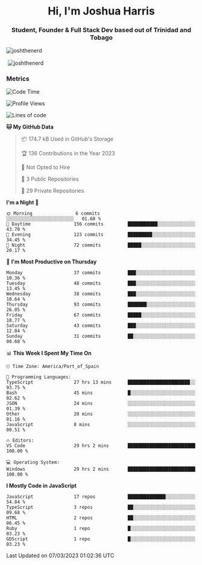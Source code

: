 <h1 align="center">Hi, I'm Joshua Harris</h1>
<h3 align="center">Student, Founder & Full Stack Dev based out of Trinidad and Tobago</h3>

<p align="left"> <img src="https://komarev.com/ghpvc/?username=JoshTheDeveloperr" alt="joshthenerd" /> </p>

<p>&nbsp;<img align="center" src="https://github-readme-stats.vercel.app/api?username=JoshTheDeveloperr&show_icons=true&count_private=true" alt="joshthenerd" /></p>

### Metrics

<!--START_SECTION:waka-->
![Code Time](http://img.shields.io/badge/Code%20Time-197%20hrs%2021%20mins-blue)

![Profile Views](http://img.shields.io/badge/Profile%20Views-1-blue)

![Lines of code](https://img.shields.io/badge/From%20Hello%20World%20I%27ve%20Written--2.7%20million%20lines%20of%20code-blue)

**🐱 My GitHub Data** 

> 📦 174.7 kB Used in GitHub's Storage 
 > 
> 🏆 136 Contributions in the Year 2023
 > 
> 🚫 Not Opted to Hire
 > 
> 📜 3 Public Repositories 
 > 
> 🔑 29 Private Repositories 
 > 
**I'm a Night 🦉** 

```text
🌞 Morning                6 commits           ░░░░░░░░░░░░░░░░░░░░░░░░░   01.68 % 
🌆 Daytime                156 commits         ███████████░░░░░░░░░░░░░░   43.70 % 
🌃 Evening                123 commits         █████████░░░░░░░░░░░░░░░░   34.45 % 
🌙 Night                  72 commits          █████░░░░░░░░░░░░░░░░░░░░   20.17 % 
```
📅 **I'm Most Productive on Thursday** 

```text
Monday                   37 commits          ███░░░░░░░░░░░░░░░░░░░░░░   10.36 % 
Tuesday                  48 commits          ███░░░░░░░░░░░░░░░░░░░░░░   13.45 % 
Wednesday                38 commits          ███░░░░░░░░░░░░░░░░░░░░░░   10.64 % 
Thursday                 93 commits          ███████░░░░░░░░░░░░░░░░░░   26.05 % 
Friday                   67 commits          █████░░░░░░░░░░░░░░░░░░░░   18.77 % 
Saturday                 43 commits          ███░░░░░░░░░░░░░░░░░░░░░░   12.04 % 
Sunday                   31 commits          ██░░░░░░░░░░░░░░░░░░░░░░░   08.68 % 
```


📊 **This Week I Spent My Time On** 

```text
🕑︎ Time Zone: America/Port_of_Spain

💬 Programming Languages: 
TypeScript               27 hrs 13 mins      ███████████████████████░░   93.75 % 
Bash                     45 mins             █░░░░░░░░░░░░░░░░░░░░░░░░   02.62 % 
JSON                     24 mins             ░░░░░░░░░░░░░░░░░░░░░░░░░   01.39 % 
Other                    20 mins             ░░░░░░░░░░░░░░░░░░░░░░░░░   01.16 % 
JavaScript               8 mins              ░░░░░░░░░░░░░░░░░░░░░░░░░   00.51 % 

🔥 Editors: 
VS Code                  29 hrs 2 mins       █████████████████████████   100.00 % 

💻 Operating System: 
Windows                  29 hrs 2 mins       █████████████████████████   100.00 % 
```

**I Mostly Code in JavaScript** 

```text
JavaScript               17 repos            ██████████████░░░░░░░░░░░   54.84 % 
TypeScript               3 repos             ██░░░░░░░░░░░░░░░░░░░░░░░   09.68 % 
HTML                     2 repos             ██░░░░░░░░░░░░░░░░░░░░░░░   06.45 % 
Ruby                     1 repo              █░░░░░░░░░░░░░░░░░░░░░░░░   03.23 % 
GDScript                 1 repo              █░░░░░░░░░░░░░░░░░░░░░░░░   03.23 % 
```




 Last Updated on 07/03/2023 01:02:36 UTC
<!--END_SECTION:waka-->
